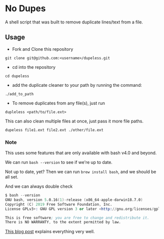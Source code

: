 # No Dupes

A shell script that was built to remove duplicate lines/text from a file.

## Usage

- Fork and Clone this repository

`git clone git@github.com:<username>/dupeless.git`

- cd into the repository

`cd dupeless`

- add the duplicate cleaner to your path by running the command:

 `./add_to_path`

- To remove duplicates from any file(s), just run

`dupleless <path/to/file.ext>`

This can also clean multiple files at once, just pass it more file paths.

`dupeless file1.ext file2.ext ./other/file.ext`

### Note

This uses some features that are only available with bash v4.0 and beyond.

We can run `bash --version` to see if we're up to date.

Not up to date, yet? Then we can run `brew install bash`, and we should be all set.

And we can always double check

```s
$ bash --version
GNU bash, version 5.0.16(1)-release (x86_64-apple-darwin18.7.0)
Copyright (C) 2019 Free Software Foundation, Inc.
License GPLv3+: GNU GPL version 3 or later <http://gnu.org/licenses/gpl.html>

This is free software; you are free to change and redistribute it.
There is NO WARRANTY, to the extent permitted by law.
```

[This blog post](https://itnext.io/upgrading-bash-on-macos-7138bd1066ba) explains everything very well.
